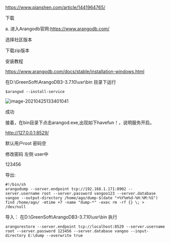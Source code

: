 https://www.pianshen.com/article/1441964765/

下载

a. 进入Arangodb官网:https://www.arangodb.com/

选择社区版本

下载zip版本

安装教程

https://www.arangodb.com/docs/stable/installation-windows.html

在D:\GreenSoft\ArangoDB3-3.7.10\usr\bin  目录下运行

```
$arangod --install-service
```

![image-20210425133401041](https://i.loli.net/2021/04/25/NzmqVZgYcHwX5tS.png)

成功

 接着，在bin目录下点击arangod.exe,出现如下havefun！，说明服务开启。

http://127.0.0.1:8529/

默认用户root  密码空 

修改密码  左侧 user中

123456

导出:

```shell
#!/bin/sh 
arangodump --server.endpoint tcp://192.168.1.171:8902 --server.username root --server.password vangoo123 --server.database vangoo --output-directory /home/ago/dump-$(date "+%Y%m%d-%H:%M:%S")
find /home/ago/ -mtime +7 -name "dump-*" -exec rm -rf {} \; > /dev/null​
```

导入： 在D:\GreenSoft\ArangoDB3-3.7.10\usr\bin 执行

```shell
arangorestore --server.endpoint tcp://localhost:8529 --server.username root --server.password 123456 --server.database vangoo --input-directory E:\dump --overwrite true
```

